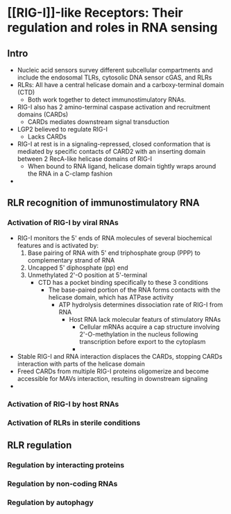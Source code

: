 # [[RIG-I]]-like Receptors: Their regulation and roles in RNA sensing

## Intro
- Nucleic acid sensors survey different subcellular compartments and include the endosomal TLRs, cytosolic DNA sensor cGAS, and RLRs
- RLRs: All have a central helicase domain and a carboxy-terminal domain (CTD) 
	- Both work together to detect immunostimulatory RNAs.
- RIG-I also has 2 amino-terminal caspase activation and recruitment domains (CARDs)
	- CARDs mediates downstream signal transduction
- LGP2 believed to regulate RIG-I
	- Lacks CARDs
- RIG-I at rest is in a signaling-repressed, closed conformation that is mediated by specific contacts of CARD2 with an inserting domain between 2 RecA-like helicase domains of RIG-I
	- When bound to RNA ligand, helicase domain tightly wraps around the RNA in a C-clamp fashion
- 
## RLR recognition of immunostimulatory RNA
### Activation of RIG-I by viral RNAs
- RIG-I monitors the 5' ends of RNA molecules of several biochemical features and is activated by:
	1. Base pairing of RNA with 5' end triphosphate group (PPP) to complementary strand of RNA
	2. Uncapped 5' diphosphate (pp) end
	3. Unmethylated 2'-O position at 5'-terminal
		- CTD has a pocket binding specifically to these 3 conditions
			- The base-paired portion of the RNA forms contacts with the helicase domain, which has ATPase activity
				- ATP hydrolysis determines dissociation rate of RIG-I from RNA
					- Host RNA lack molecular featurs of stimulatory RNAs
						- Cellular mRNAs acquire a cap structure involving 2'-O-methylation in the nucleus following transcription before export to the cytoplasm
						- 
- Stable RIG-I and RNA interaction displaces the CARDs, stopping CARDs interaction with parts of the helicase domain
- Freed CARDs from multiple RIG-I proteins oligomerize and become accessible for MAVs interaction, resulting in downstream signaling
- 
### Activation of RIG-I by host RNAs
### Activation of RLRs in sterile conditions
## RLR regulation
### Regulation by interacting proteins
### Regulation by non-coding RNAs
### Regulation by autophagy

